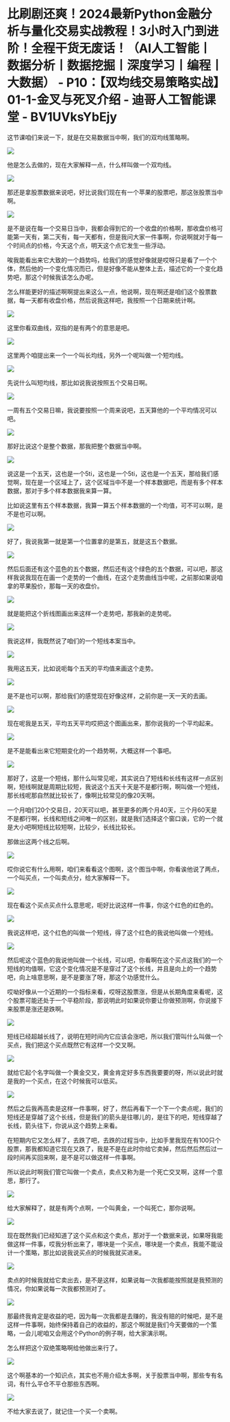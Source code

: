 # 比刷剧还爽！2024最新Python金融分析与量化交易实战教程！3小时入门到进阶！全程干货无废话！（AI人工智能丨数据分析丨数据挖掘丨深度学习丨编程丨大数据） - P10：【双均线交易策略实战】01-1-金叉与死叉介绍 - 迪哥人工智能课堂 - BV1UVksYbEjy

这节课咱们来说一下，就是在交易数据当中啊，我们的双均线策略啊。

![](img/bf4582973939f95a5347b30605928bd6_1.png)

他是怎么去做的，现在大家解释一点，什么样叫做一个双均线。

![](img/bf4582973939f95a5347b30605928bd6_3.png)

那还是拿股票数据来说吧，好比说我们现在有一个苹果的股票吧，那这张股票当中啊。

![](img/bf4582973939f95a5347b30605928bd6_5.png)

是不是说在每一个交易日当中，我都会得到它的一个收盘的价格啊，那收盘价格可能第一天有，第二天有，每一天都有，但是我问大家一件事啊，你说啊就对于每一个时间点的价格，今天这个点，明天这个点它发生一些浮动。

唉我能看出来它大致的一个趋势吗，给我们的感觉好像就是哎呀只是看了一个个体，然后他的一个变化情况而已，但是好像不能从整体上去，描述它的一个变化趋势吧，那这个时候我该怎么办呢。

怎么样能更好的描述啊啊提出来这么一点，他说啊，现在啊还是咱们这个股票数据，每一天都有收盘价格，然后说我这样吧，我按照一个日期来统计啊。



![](img/bf4582973939f95a5347b30605928bd6_7.png)

这里你看双曲线，双指的是有两个的意思是吧。

![](img/bf4582973939f95a5347b30605928bd6_9.png)

这里两个咱提出来一个一个叫长均线，另外一个呢叫做一个短均线。

![](img/bf4582973939f95a5347b30605928bd6_11.png)

先说什么叫短均线，那比如说我说按照五个交易日啊。

![](img/bf4582973939f95a5347b30605928bd6_13.png)

一周有五个交易日嘛，我说要按照一个周来说吧，五天算他的一个平均情况可以吧。

![](img/bf4582973939f95a5347b30605928bd6_15.png)

那好比说这个是整个数据，那我把整个数据当中啊。

![](img/bf4582973939f95a5347b30605928bd6_17.png)

说这是一个五天，这也是一个5ti，这也是一个5ti，这也是一个五天，那给我们感觉啊，现在是一个区域上了，这个区域当中不是一个样本数据吧，而是有多个样本数据，那对于多个样本数据我来算一算。

比如说这里有五个样本数据，我算一算五个样本数据的一个均值，可不可以啊，是不是也可以啊。

![](img/bf4582973939f95a5347b30605928bd6_19.png)

好了，我说我第一就是第一个位置拿的是第五，就是这五个数据。

![](img/bf4582973939f95a5347b30605928bd6_21.png)

然后后面还有这个蓝色的五个数据，然后还有这个绿色的五个数据，可以吧，那这样我说我现在在画一个走势的一个曲线，在这个走势曲线当中呢，之前那如果说咱拿的苹果股价，那每一天的收盘价。



![](img/bf4582973939f95a5347b30605928bd6_23.png)

就是能把这个折线图画出来这样一个走势吧，那我新的走势呢。

![](img/bf4582973939f95a5347b30605928bd6_25.png)

我说这样，我既然说了咱们的一个短线本案当中。

![](img/bf4582973939f95a5347b30605928bd6_27.png)

我用这五天，比如说呃每个五天的平均值来画这个走势。

![](img/bf4582973939f95a5347b30605928bd6_29.png)

是不是也可以啊，那给我们的感觉现在好像这样，之前你是一天一天的去画。

![](img/bf4582973939f95a5347b30605928bd6_31.png)

现在呢我是五天，平均五天平均哎把这个图画出来，那你说我的一个平均起来。

![](img/bf4582973939f95a5347b30605928bd6_33.png)

是不是能看出来它短期变化的一个趋势啊，大概这样一个事吧。

![](img/bf4582973939f95a5347b30605928bd6_35.png)

那好了，这是一个短线，那什么叫常见呢，其实说白了短线和长线有这样一点区别啊，短线啊就是周期比较短，我说这个五天十天是不是都行啊，啊叫做一个短线，那长线呢那自然就比较长了，像啊比较常见的像20天啊。

一个月咱们20个交易日，20天可以吧，甚至更多的两个月40天，三个月60天是不是都行啊，长线和短线之间唯一的区别，就是我们选择这个窗口诶，它的一个就是大小吧啊短线比较短啊，比较少，长线比较长。

那做出这两个线之后啊。

![](img/bf4582973939f95a5347b30605928bd6_37.png)

哎你说它有什么用啊，咱们来看看这个图啊，这个图当中啊，你看诶他说了两点，一个叫买点，一个叫卖点分，给大家解释一下。



![](img/bf4582973939f95a5347b30605928bd6_39.png)

现在看这个买点买点什么意思呢，呃好比说这样一件事，你这个红色的红色的。

![](img/bf4582973939f95a5347b30605928bd6_41.png)

我说这样吧，这个红色的叫做一个短线，得了这个红色的我说他叫做一个短线。

![](img/bf4582973939f95a5347b30605928bd6_43.png)

然后呢这个蓝色的我说他叫做一个长线，可以吧，你看啊在这个买点这我们的一个短线的均值啊，它这个变化情况是不是穿过了这个长线，并且是向上的一个趋势吧，向上啥意思啊，是不是要涨了呀，那这个功感觉什么。

哎呦好像从一个近期的一个指标来看，哎呀这股票涨，但是从长期角度来看呢，这个股票可能还处于一个平稳阶段，那说明此时如果说你要让你做预测啊，你说接下来股票是涨还是跌啊。



![](img/bf4582973939f95a5347b30605928bd6_45.png)

短线已经超越长线了，说明在短时间内它应该会涨吧，所以我们管叫什么叫做一个买点，我们把这个买点既然它有这样一个交叉啊。



![](img/bf4582973939f95a5347b30605928bd6_47.png)

就给它起个名字叫做一个黄金交叉，黄金肯定好多东西我要要的呀，所以说此时就是我的一个买点，在这个时候我可以低买。



![](img/bf4582973939f95a5347b30605928bd6_49.png)

然后之后我再高卖是这样一件事啊，好了，然后再看下一个下一个卖点呢，我们的短线还是穿越了这个长线，但是我们的箭头是往哪儿的，是往下的吧，短线穿越了长线，箭头往下，你说从这个趋势上来看。

在短期内它又怎么样了，去跌了吧，去跌的过程当中，比如手里我现在有100只个股票，那我都知道它现在又跌了，我是不是在此时你给它卖掉，然后然后然后过一段时间再买回来啊，是不是可以做这样一件事啊。

所以说此时啊我们管它叫做一个卖点，卖点又称为是一个死亡交叉啊，这样一个意思，那行了。

![](img/bf4582973939f95a5347b30605928bd6_51.png)

给大家解释了，就是有两个点啊，一个叫黄金，一个叫死亡，那你说啊。

![](img/bf4582973939f95a5347b30605928bd6_53.png)

现在既然我们已经知道了这个买点和这个卖点，那对于一个数据来说，如果呀我能做这样一件事，哎我分析出来了，哪块是一个买点，哪块是一个卖点，我能不能设计一个策略，那比如说我说买点的时候我就买进来。



![](img/bf4582973939f95a5347b30605928bd6_55.png)

卖点的时候我就给它卖出去，是不是这样，如果说每一次我都能按照就是我预测的情况，你如果说每一次我都预测对了。



![](img/bf4582973939f95a5347b30605928bd6_57.png)

那最终我肯定是收益的吧，因为每一次我都是去赚的，我没有赔的时候吧，是不是这样一件事啊，始终保持着自己的收益的，那这个啊就是我们今天要做的一个策略，一会儿呢咱又会用这个Python的例子啊，给大家演示啊。

怎么样把这个双绝策略啊给他做出来行了。

![](img/bf4582973939f95a5347b30605928bd6_59.png)

这个啊基本的一个知识点，其实也不用介绍太多啊，关于股票当中啊，那些专有名词，有什么平仓不平仓那些东西啊。



![](img/bf4582973939f95a5347b30605928bd6_61.png)

不给大家去说了，就记住一个买一个卖啊。